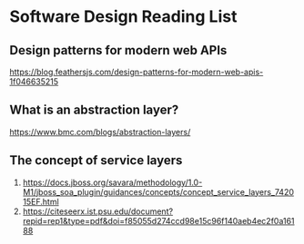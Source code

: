 # Software Design Reading List

## Design patterns for modern web APIs
https://blog.feathersjs.com/design-patterns-for-modern-web-apis-1f046635215

## What is an abstraction layer?
https://www.bmc.com/blogs/abstraction-layers/

## The concept of service layers
  1. https://docs.jboss.org/savara/methodology/1.0-M1/jboss_soa_plugin/guidances/concepts/concept_service_layers_742015EF.html
  2. https://citeseerx.ist.psu.edu/document?repid=rep1&type=pdf&doi=f85055d274ccd98e15c96f140aeb4ec2f0a16188